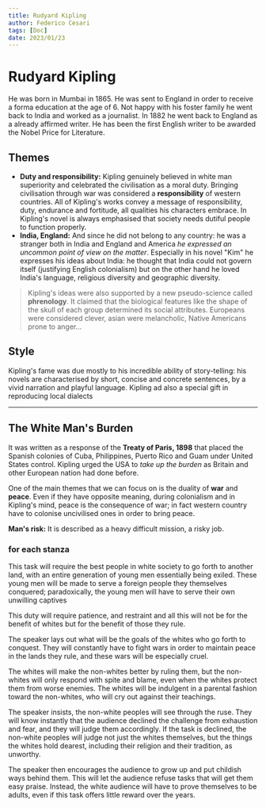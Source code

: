 ```yaml
---
title: Rudyard Kipling
author: Federico Cesari 
tags: [Doc]
date: 2023/01/23
---
```

# Rudyard Kipling
He was born in Mumbai in 1865. He was sent to England in order to receive a forma education at the age of 6. Not happy with his foster family he went back to India and worked as a journalist. In 1882 he went back to England as  a already affirmed writer. He has been the first English writer to be awarded the Nobel Price for Literature.

## Themes
- **Duty and responsibility:** Kipling genuinely believed in white man superiority and celebrated the civilisation as a moral duty. Bringing civilisation through war was considered a **responsibility** of western countries.  All of Kipling's works convey a message of responsibility, duty, endurance and fortitude, all qualities his characters embrace. In Kipling's novel is always emphasised that society needs dutiful people to function properly. 
- **India, England:** And since he did not belong to any country: he was a stranger both in India and England and America *he expressed an uncommon point of view on the matter*. Especially in his novel "Kim" he expresses his ideas about India: he thought that India could not govern itself (justifying English colonialism) but on the other hand he loved India's language, religious diversity and geographic diversity.

> Kipling's ideas were also supported by a new pseudo-science called **phrenology**. It claimed that the biological features like the shape of the skull of each group determined its social attributes. Europeans were considered clever, asian were melancholic, Native Americans prone to anger...

## Style
Kipling's fame was due mostly to his incredible ability of story-telling: his novels are characterised by short, concise and concrete sentences, by a vivid narration and playful language. Kipling ad also a special gift in reproducing local dialects

---

## The White Man's Burden
It was written as a response of the **Treaty of Paris, 1898** that placed the Spanish colonies of Cuba, Philippines, Puerto Rico and Guam under United States control. Kipling urged the USA to *take up the burden* as Britain and other European nation had done before. 

One of the main themes that we can focus on is the duality of **war** and **peace**. Even if they have opposite meaning, during colonialism and in Kipling's mind, peace is the consequence of war; in fact western country have to colonise uncivilised ones in order to bring peace.

**Man's risk:** It is described as a heavy difficult mission, a risky job.

### for each stanza
This task will require the best people in white society to go forth to another land, with an entire generation of young men essentially being exiled. These young men will be made to serve a foreign people they themselves conquered; paradoxically, the young men will have to serve their own unwilling captives

This duty will require patience, and restraint and all this will not be for the benefit of whites but for the benefit of those they rule.

The speaker lays out what will be the goals of the whites who go forth to conquest. They will constantly have to fight wars in order to maintain peace in the lands they rule, and these wars will be especially cruel.

 The whites will make the non-whites better by ruling them, but the non-whites will only respond with spite and blame, even when the whites protect them from worse enemies. The whites will be indulgent in a parental fashion toward the non-whites, who will cry out against their teachings.
 
 The speaker insists, the non-white peoples will see through the ruse. They will know instantly that the audience declined the challenge from exhaustion and fear, and they will judge them accordingly. If the task is declined, the non-white peoples will judge not just the whites themselves, but the things the whites hold dearest, including their religion and their tradition, as unworthy.

The speaker then encourages the audience to grow up and put childish ways behind them. This will let the audience refuse tasks that will get them easy praise. Instead, the white audience will have to prove themselves to be adults, even if this task offers little reward over the years. 